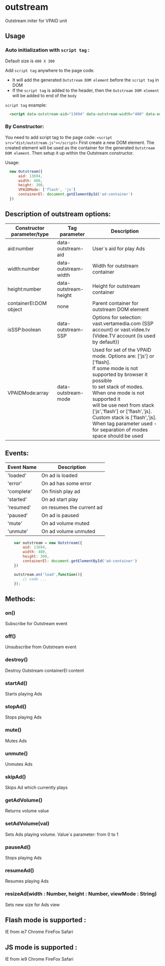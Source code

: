 # outstream
Outstream initer for VPAID unit

## Usage

### Auto initialization with `script tag` :
 Default size is `400 X 300`


 Add `script tag` anywhere to the page code.
 * It will add the generated `Outstream DOM element` before the `script tag` in DOM
 * If the `script tag` is added to the header, then the `Outstream DOM element` will be added to end of the `body`

`script tag` example:
```HTML
  <script data-outstream-aid="13694" data-outstream-width="400" data-outstream-mode="flash js" data-outstream-height="300" src="dist/outstream.js"></script>
```

### By Constructor:
  You need to add script tag to the page code: `<script src="dist/outstream.js"></script>`
  First create a new DOM element. The created element will be used as the container for the generated `Outstream DOM element`. Then setup it up within the Outstream constructor.

 Usage:
```javascript
  new Outstream({
      aid: 13694,
      width: 400,
      height: 300,
      VPAIDMode: ['flash', 'js']
      containerEl: document.getElementById('ad-container')
  })
```
## Description of outstream options:
<md-table-container>
  <table md-table>
    <thead md-head >
      <tr md-row>
        <th md-column> Constructor parameter/type </th>
        <th md-column> Tag parameter </th>
        <th md-column> Description </th>
      </tr>
    </thead>
    <tbody md-body>
      <tr md-row >
        <td md-cell> aid:number </td>
        <td md-cell> data-outstream-aid </td>
        <td md-cell> User`s aid for play Ads </td>
      </tr>
      <tr md-row >
        <td md-cell> width:number </td>
        <td md-cell> data-outstream-width </td>
        <td md-cell> Width for outstream container </td>
      </tr>
      <tr md-row >
        <td md-cell> height:number </td>
        <td md-cell> data-outstream-height </td>
        <td md-cell> Height for outstream container </td>
      </tr>
      <tr md-row >
        <td md-cell> containerEl:DOM object </td>
        <td md-cell> none </td>
        <td md-cell> Parent container for outstream DOM element </td>
      </tr>
      <tr md-row >
        <td md-cell> isSSP:boolean </td>
        <td md-cell> data-outstream-SSP </td>
        <td md-cell> Options for selection: vast.vertamedia.com (SSP account) or vast.videe.tv <br> 
        (Videe.TV account (is used by default)) </td>
      </tr>
      <tr md-row >
        <td md-cell> VPAIDMode:array </td>
        <td md-cell> data-outstream-mode </td>
        <td md-cell>
        Used for set of the VPAID mode. Options are: ['js'] or ['flash]. <br>
        If some mode is not supported by browser it possible <br>
        to set stack of modes. When one mode is not supported it <br>
        will be use next from stack ['js','flash'] or ['flash','js].<br>
        Custom stack is ['flash','js]. When tag parameter used -<br>
        for separation of modes space should be used 
        </td>
      </tr>
    </tbody>
  </table>
</md-table-container>

## Events:

<md-table-container>
  <table md-table>
    <thead md-head >
      <tr md-row>
        <th md-column> Event Name </th>
        <th md-column> Description </th>
      </tr>
    </thead>
    <tbody md-body>
      <tr md-row >
        <td md-cell> 'loaded' </td>
        <td md-cell> On ad is loaded </td>
      </tr>
      <tr md-row >
        <td md-cell> 'error'</td>
        <td md-cell> On ad has some error</td>
      </tr>
       <tr md-row >
        <td md-cell> 'complete' </td>
        <td md-cell> On finish play ad </td>
      </tr>
      <tr md-row >
        <td md-cell> 'started' </td>
        <td md-cell> On ad start play </td>
      </tr>
       <tr md-row >
        <td md-cell> 'resumed' </td>
        <td md-cell> on resumes the current ad </td>
      </tr>
       <tr md-row >
        <td md-cell> 'paused' </td>
        <td md-cell> On ad is paused </td>
      </tr>
      <tr md-row >
        <td md-cell> 'mute' </td>
        <td md-cell> On ad volume muted </td>
      </tr>
      <tr md-row >
        <td md-cell> 'unmute' </td>
        <td md-cell> On ad volume unmuted </td>
      </tr>
    </tbody>
  </table>
</md-table-container>

```javascript
    var outstream = new Outstream({
        aid: 13694,
        width: 400,
        height: 300,
        containerEl: document.getElementById('ad-container')
    })

    outstream.on('load',function(){
        // code ...
    });
```
## Methods:

### on()
 Subscribe for Outstream event

### off()
 Unsubscribe from Outstream event

### destroy()
 Destroy Outstream containerEl content

### startAd()
 Starts playing Ads

### stopAd()
 Stops playing Ads

### mute()
 Mutes Ads

### unmute()
 Unmutes Ads

### skipAd()
 Skips Ad which currently plays

### getAdVolume()
 Returns volume value

### setAdVolume(val)
 Sets Ads playing volume. Value`s parameter: from 0 to 1

### pauseAd()
 Stops playing Ads

### resumeAd()
 Resumes playing Ads

### resizeAd(width : Number, height : Number, viewMode : String)
 Sets new size for Ads view

## Flash mode is supported :
 IE from ie7
 Chrome
 FireFox
 Safari

## JS mode is supported :
 IE from ie9
 Chrome
 FireFox
 Safari
